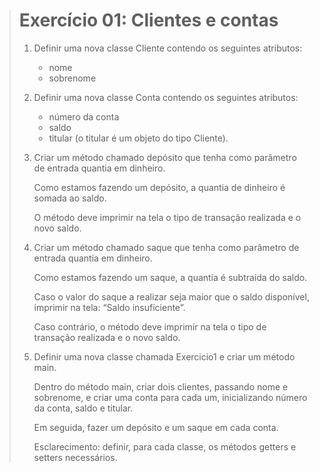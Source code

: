 > # Exercício 01: Clientes e contas 
> 
> 1. Definir uma nova classe Cliente contendo os seguintes atributos: 
>     * nome
>     * sobrenome
> 
> 2. Definir uma nova classe Conta contendo os seguintes atributos: 
>     * número da conta 
>     * saldo 
>     * titular (o titular é um objeto do tipo Cliente). 
> 
> 3. Criar um método chamado depósito que tenha como parâmetro de entrada quantia em dinheiro.
> 
>     Como estamos fazendo um depósito, a quantia de dinheiro é somada ao saldo.
>     
>     O método deve imprimir na tela o tipo de transação realizada e o novo saldo. 
> 
> 4. Criar um método chamado saque que tenha como parâmetro de entrada quantia em dinheiro.
> 
>     Como estamos fazendo um saque, a quantia é subtraída do saldo.
>     
>     Caso o valor do saque a realizar seja maior que o saldo disponível, imprimir na tela: “Saldo insuficiente”.
>     
>     Caso contrário, o método deve imprimir na tela o tipo de transação realizada e o novo saldo.
> 
> 5. Definir uma nova classe chamada Exercicio1 e criar um método main.
> 
>     Dentro do método main, criar dois clientes, passando nome e sobrenome, e criar uma conta para cada um, inicializando número da conta, saldo e titular.
>     
>     Em seguida, fazer um depósito e um saque em cada conta.
>     
>     Esclarecimento: definir, para cada classe, os métodos getters e setters necessários. 